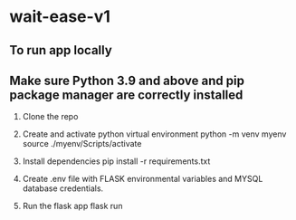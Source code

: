 # wait-ease-v1

## To run app locally
## Make sure Python 3.9 and above and pip package manager are correctly installed

1. Clone the repo

2. Create and activate python virtual environment
    python -m venv myenv
    source ./myenv/Scripts/activate

3. Install dependencies
    pip install -r requirements.txt

4. Create .env file with FLASK environmental variables and MYSQL database credentials.

5. Run the flask app
    flask run

